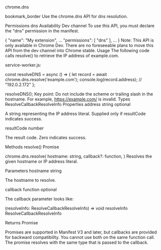 chrome.dns 

bookmark_border
Use the chrome.dns API for dns resolution.

Permissions
dns
Availability
Dev channel
To use this API, you must declare the "dns" permission in the manifest.


{
  "name": "My extension",
  ...
  "permissions": [
    "dns"
  ],
  ...
}
Note: This API is only available in Chrome Dev. There are no foreseeable plans to move this API from the dev channel into Chrome stable.
Usage
The following code calls resolve() to retrieve the IP address of example.com.

service-worker.js:


const resolveDNS = async () => {
    let record = await chrome.dns.resolve('example.com');
    console.log(record.address); // "192.0.2.172"
};

resolveDNS();
Key point: Do not include the scheme or trailing slash in the hostname. For example, https://example.com/ is invalid.
Types
ResolveCallbackResolveInfo
Properties
address
string optional

A string representing the IP address literal. Supplied only if resultCode indicates success.

resultCode
number

The result code. Zero indicates success.

Methods
resolve()
Promise

chrome.dns.resolve(
  hostname: string,
  callback?: function,
)
Resolves the given hostname or IP address literal.

Parameters
hostname
string

The hostname to resolve.

callback
function optional

The callback parameter looks like:


(resolveInfo: ResolveCallbackResolveInfo) => void
resolveInfo
ResolveCallbackResolveInfo

Returns
Promise<ResolveCallbackResolveInfo>

Promises are supported in Manifest V3 and later, but callbacks are provided for backward compatibility. You cannot use both on the same function call. The promise resolves with the same type that is passed to the callback.